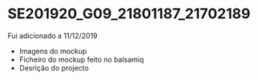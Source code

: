 # SE201920_G09_21801187_21702189

Fui adicionado a 11/12/2019
  - Imagens do mockup
  - Ficheiro do mockup feito no balsamiq
  - Desrição do projecto
